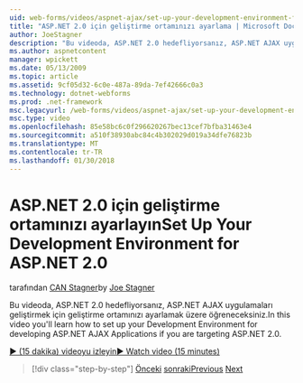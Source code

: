 ```yaml
---
uid: web-forms/videos/aspnet-ajax/set-up-your-development-environment-for-aspnet-20
title: "ASP.NET 2.0 için geliştirme ortamınızı ayarlama | Microsoft Docs"
author: JoeStagner
description: "Bu videoda, ASP.NET 2.0 hedefliyorsanız, ASP.NET AJAX uygulamaları geliştirmek için geliştirme ortamınızı ayarlamak üzere öğreneceksiniz."
ms.author: aspnetcontent
manager: wpickett
ms.date: 05/13/2009
ms.topic: article
ms.assetid: 9cf05d32-6c0e-487a-89da-7ef42666c0a3
ms.technology: dotnet-webforms
ms.prod: .net-framework
msc.legacyurl: /web-forms/videos/aspnet-ajax/set-up-your-development-environment-for-aspnet-20
msc.type: video
ms.openlocfilehash: 85e58bc6c0f296620267bec13cef7bfba31463e4
ms.sourcegitcommit: a510f38930abc84c4b302029d019a34dfe76823b
ms.translationtype: MT
ms.contentlocale: tr-TR
ms.lasthandoff: 01/30/2018
---
```

<a name="set-up-your-development-environment-for-aspnet-20"></a><span data-ttu-id="d8e51-103">ASP.NET 2.0 için geliştirme ortamınızı ayarlayın</span><span class="sxs-lookup"><span data-stu-id="d8e51-103">Set Up Your Development Environment for ASP.NET 2.0</span></span>
====================
<span data-ttu-id="d8e51-104">tarafından [CAN Stagner](https://github.com/JoeStagner)</span><span class="sxs-lookup"><span data-stu-id="d8e51-104">by [Joe Stagner](https://github.com/JoeStagner)</span></span>

<span data-ttu-id="d8e51-105">Bu videoda, ASP.NET 2.0 hedefliyorsanız, ASP.NET AJAX uygulamaları geliştirmek için geliştirme ortamınızı ayarlamak üzere öğreneceksiniz.</span><span class="sxs-lookup"><span data-stu-id="d8e51-105">In this video you'll learn how to set up your Development Environment for developing ASP.NET AJAX Applications if you are targeting ASP.NET 2.0.</span></span>

[<span data-ttu-id="d8e51-106">&#9654; (15 dakika) videoyu izleyin</span><span class="sxs-lookup"><span data-stu-id="d8e51-106">&#9654; Watch video (15 minutes)</span></span>](https://channel9.msdn.com/Blogs/ASP-NET-Site-Videos/set-up-your-development-environment-for-aspnet-20)

>[!div class="step-by-step"]
<span data-ttu-id="d8e51-107">[Önceki](set-up-your-development-environment-for-aspnet-35.md)
[sonraki](how-do-i-customize-error-handling-for-the-aspnet-ajax-updatepanel.md)</span><span class="sxs-lookup"><span data-stu-id="d8e51-107">[Previous](set-up-your-development-environment-for-aspnet-35.md)
[Next](how-do-i-customize-error-handling-for-the-aspnet-ajax-updatepanel.md)</span></span>
